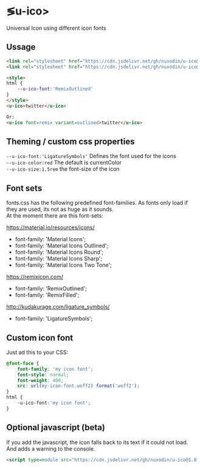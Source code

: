 # &lg;u-ico&gt;
Universal Icon using different icon fonts

## Ussage

```html
<link rel="stylesheet" href="https://cdn.jsdelivr.net/gh/nuxodin/u-ico@1.0.0/fonts.css">
<link rel="stylesheet" href="https://cdn.jsdelivr.net/gh/nuxodin/u-ico@1.0.0/u-ico.css">

<style>
html {
    --u-ico-font:'RemixOutlined'
}
</style>
<u-ico>twitter</u-ico>

Or:
<u-ico font=remix variant=outlined>twitter</u-ico>

```
## Theming / custom css properties
`--u-ico-font:'LigatureSymbols'` Defines the font used for the icons  
`--u-ico-color:red` The default is currentColor  
`--u-ico-size:1.5rem` the font-size of the icon  

## Font sets
fonts.css has the following predefined font-families.
As fonts only load if they are used, its not as huge as it sounds.  
At the moment there are this font-sets:  

https://material.io/resources/icons/
- font-family: 'Material Icons';
- font-family: 'Material Icons Outlined';
- font-family: 'Material Icons Round';
- font-family: 'Material Icons Sharp';
- font-family: 'Material Icons Two Tone';

https://remixicon.com/  
- font-family: 'RemixOutlined';
- font-family: 'RemixFilled';

http://kudakurage.com/ligature_symbols/  
- font-family: 'LigatureSymbols';

## Custom icon font
Just ad this to your CSS:

```css
@font-face {
    font-family: 'my icon font';
    font-style: normal;
    font-weight: 400;
    src: url(my-icon-font.woff2) format('woff2');
}
html {
    -u-ico-font:'my icon font';
}
```

## Optional javascript (beta)
If you add the javascript, the icon falls back to its text if it could not load.
And adds a warning to the console.

```html
<script type=module src="https://cdn.jsdelivr.net/gh/nuxodin/u-ico@1.0.0/main.js"></script>
```
